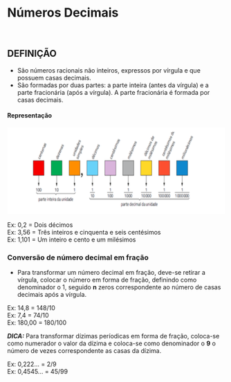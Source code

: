 # Números Decimais

<br>

## DEFINIÇÃO
* São números racionais não inteiros, expressos por vírgula e que possuem casas decimais.
* São formadas por duas partes: a parte inteira (antes da vírgula) e a parte fracionária (após a vírgula). A parte fracionária é formada por casas decimais.

#### Representação

<div style="display:inline_block">
   <img height="200" width="700" src="../../img/numero-decimal.png">
</di>

<br>

Ex: 0,2 = Dois décimos    
Ex: 3,56 = Três inteiros e cinquenta e seis centésimos    
Ex: 1,101 = Um inteiro e cento e um milésimos  

### Conversão de número decimal em fração
* Para transformar um número decimal em fração, deve-se retirar a vírgula, colocar o número em forma de fração, definindo como denominador o 1, seguido **n** zeros correspondente ao número de casas decimais após a vírgula.

Ex: 14,8 = 148/10  
Ex: 7,4 = 74/10     
Ex: 180,00 = 180/100    

***DICA:*** Para transformar dízimas períodicas em forma de fração, coloca-se como numerador o valor da dízima e coloca-se como denominador o **9** o número de vezes correspondente as casas da dízima.

Ex: 0,222... = 2/9  
Ex: 0,4545... = 45/99